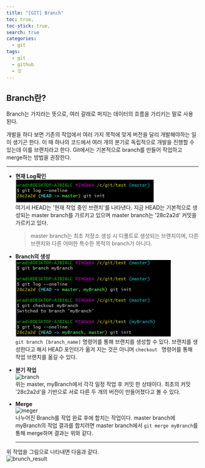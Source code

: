 ```yaml
---
title: "[GIT] Branch"
toc: true,
toc-stick: true,
search: true
categories:
  - git
tags:
  - git
  - github
  - 깃
---
```


## Branch란?  
Branch는 가지라는 뜻으로, 여러 갈래로 퍼지는 데이터의 흐름을 가리키는 말로 사용 된다.  

개발을 하다 보면 기존의 작업에서 여러 가지 목적에 맞게 버전을 달리 개발해야하는 일이 생기곤 한다.
이 때 하나의 코드에서 여러 개의 분기로 독립적으로 개발을 진행할 수 있는데 이를 브랜치라고 한다.
Git에서는 기본적으로 branch를 만들어 작업하고 merge하는 방법을 권장한다.

----------------
- **현재 Log확인**  
  ![init_state](/assets/images/git/branch1.png)  
  여기서 HEAD는 '현재 작업 중인 브랜치'를 나타낸다. 
  지금 HEAD는 기본적으로 생성되는 master branch를 가르키고 있으며
  master branch는 '28c2a2d' 커밋을 가르키고 있다. 

  > master branch는 최초 저장소 생성 시 디폴트로 생성되는 브랜치이며, 다른 브랜치와 다른 어떠한 특수한 목적의 branch가 아니다. 

- **Branch의 생성**   
  ![make_branch](/assets/images/git/branch2.png)  
  ```git branch [branch_name]``` 명령어를 통해 브랜치를 생성할 수 있다.
  브랜치를 생성한다고 해서 HEAD 포인터가 옮겨 지는 것은 아니며 
  ```checkout ``` 명령어를 통해 작업 브랜치를 옮길 수 있다.

- **분기 작업**  
  ![branch](/assets/images/git/branch3.png)  
  위는 master, myBranch에서 각각 일정 작업 후 커밋 한 상태이다.
  최초의 커밋 '28c2a2d'을 기반으로 서로 다른 두 개의 버전이 만들어졌다고 볼 수 있다.

- **Merge**  
  ![meger](/assets/images/git/branch4.png)   
  나누어진 Branch를 작업 완료 후에 합치는 작업이다.
  master branch에 myBranch의 작업 결과를 합치려면 
  master branch에서 ```git merge myBranch```를 통해 merge하며 결과는 위와 같다.

  ------------------

위 작업을 그림으로 나타내면 다음과 같다.  
![brunch_result](/assets/images/git/branch_result.png)  